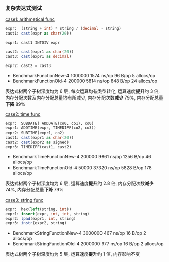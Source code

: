  ### 复杂表达式测试

[case1: arithmetical func](./performance_test.go)

```sql
expr:  (string + int) * string / (decimal - string)
cast1: cast(expr as char(20))

expr1: cast1 INTDIV expr

cast2: cast(expr1 as char(20))
cast3: cast(expr1 as decimal)

expr2: cast2 = cast3
```

- BenchmarkFunctionNew-4           1000000              1574 ns/op              96 B/op          5 allocs/op
- BenchmarkFunctionOld-4            200000              5814 ns/op             848 B/op         24 allocs/op

表达式树两个子树深度均为 6 层, 每次运算均有类型转化, 运算速度**提升**约 3 倍, 内存分配次数及内存分配总量均有所减少, 内存分配次数**减少** 79%, 内存分配总量**下降** 89%

[case2: time func](./performance2_test.go)

``` sql
expr:  SUBDATE( ADDDATE(co0, co1), co0)
expr1: ADDTIME(expr, TIMEDIFF(co2, co3))
expr2: SUBTIME(expr1, co2)
cast1: cast(expr1 as char(20))
cast2: cast(expr2 as signed)
expr3: TIMEDIFF(cast1, cast2)
```

- BenchmarkTimeFunctionNew-4        200000              9861 ns/op            1256 B/op         46 allocs/op
- BenchmarkTimeFunctionOld-4         50000             37320 ns/op            5828 B/op        178 allocs/op

表达式树两个子树深度均为 6 层, 运算速度**提升**约 2.8 倍, 内存分配次数**减少** 74%, 内存分配总量**下降** 79%

[case3: string func](./performance3_test.go)

``` sql
expr:  hex(left(string, int))
expr1: insert(expr, int, int, string)
expr2: lpad(expr1, int, string)
expr3: instr(expr2, string)
```

- BenchmarkStringFunctionNew-4     3000000               467 ns/op              16 B/op          2 allocs/op
- BenchmarkStringFunctionOld-4     2000000               977 ns/op              16 B/op          2 allocs/op

表达式树两个子树深度均为 5 层, 运算速度**提升**约 1 倍, 内存影响不变
